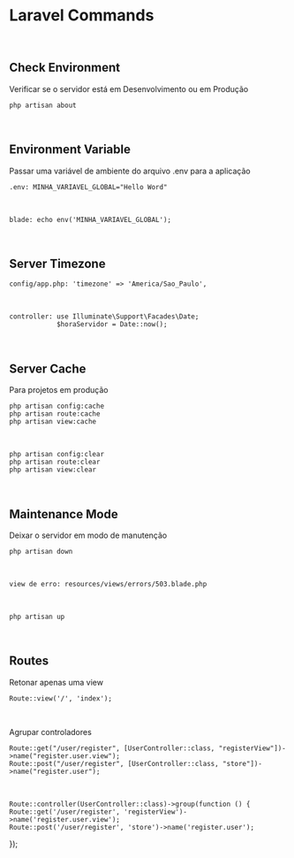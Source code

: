 # Laravel Commands
<br>

## Check Environment
Verificar se o servidor está em Desenvolvimento ou em Produção
    
    php artisan about
<br>


## Environment Variable
Passar uma variável de ambiente do arquivo .env para a aplicação

    .env: MINHA_VARIAVEL_GLOBAL="Hello Word"
<br>

    blade: echo env('MINHA_VARIAVEL_GLOBAL');
<br>


## Server Timezone

    config/app.php: 'timezone' => 'America/Sao_Paulo',
<br>

    controller: use Illuminate\Support\Facades\Date;
                $horaServidor = Date::now();
<br>


## Server Cache
Para projetos em produção

    php artisan config:cache
    php artisan route:cache
    php artisan view:cache
<br>

    php artisan config:clear
    php artisan route:clear
    php artisan view:clear
<br>


## Maintenance Mode
Deixar o servidor em modo de manutenção

    php artisan down
<br>

    view de erro: resources/views/errors/503.blade.php
<br>

    php artisan up
<br>


## Routes
Retonar apenas uma view

    Route::view('/', 'index');
<br>

Agrupar controladores

    Route::get("/user/register", [UserController::class, "registerView"])->name("register.user.view");
    Route::post("/user/register", [UserController::class, "store"])->name("register.user");
<br>

    Route::controller(UserController::class)->group(function () {
    Route::get('/user/register', 'registerView')->name('register.user.view');
    Route::post('/user/register', 'store')->name('register.user');
});
